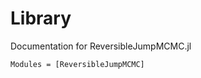 # Library

Documentation for ReversibleJumpMCMC.jl

```@autodocs
Modules = [ReversibleJumpMCMC]
```
